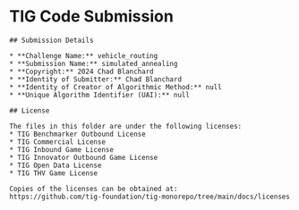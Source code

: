 # TIG Code Submission

    ## Submission Details

    * **Challenge Name:** vehicle_routing
    * **Submission Name:** simulated_annealing
    * **Copyright:** 2024 Chad Blanchard
    * **Identity of Submitter:** Chad Blanchard
    * **Identity of Creator of Algorithmic Method:** null
    * **Unique Algorithm Identifier (UAI):** null

    ## License

    The files in this folder are under the following licenses:
    * TIG Benchmarker Outbound License
    * TIG Commercial License
    * TIG Inbound Game License
    * TIG Innovator Outbound Game License
    * TIG Open Data License
    * TIG THV Game License

    Copies of the licenses can be obtained at:  
    https://github.com/tig-foundation/tig-monorepo/tree/main/docs/licenses